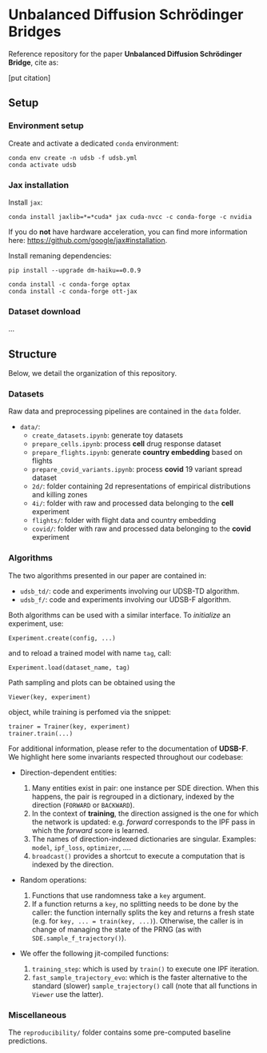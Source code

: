 # Unbalanced Diffusion Schrödinger Bridges

Reference repository for the paper **Unbalanced Diffusion Schrödinger Bridge**, cite as:

[put citation]

## Setup

### Environment setup

Create and activate a dedicated `conda` environment:

    conda env create -n udsb -f udsb.yml
    conda activate udsb

### Jax installation

Install `jax`:

    conda install jaxlib=*=*cuda* jax cuda-nvcc -c conda-forge -c nvidia

If you do **not** have hardware acceleration, you can find more information here: <https://github.com/google/jax#installation>.

Install remaning dependencies:

    pip install --upgrade dm-haiku==0.0.9

    conda install -c conda-forge optax
    conda install -c conda-forge ott-jax

### Dataset download

...


## Structure

Below, we detail the organization of this repository.

### Datasets

Raw data and preprocessing pipelines are contained in the `data` folder.
* `data/`:
   - `create_datasets.ipynb`: generate toy datasets
   - `prepare_cells.ipynb`: process **cell** drug response dataset
   - `prepare_flights.ipynb`: generate **country embedding** based on flights
   - `prepare_covid_variants.ipynb`: process **covid** 19 variant spread dataset
   - `2d/`: folder containing 2d representations of empirical distributions and killing zones
   - `4i/`: folder with raw and processed data belonging to the **cell** experiment
   - `flights/`: folder with flight data and country embedding
   - `covid/`: folder with raw and processed data belonging to the **covid** experiment


### Algorithms

The two algorithms presented in our paper are contained in:

* `udsb_td/`: code and experiments involving our UDSB-TD algorithm.
* `udsb_f/`: code and experiments involving our UDSB-F algorithm.

Both algorithms can be used with a similar interface. To _initialize_ an experiment, use:

    Experiment.create(config, ...)

and to reload a trained model with name `tag`, call:

    Experiment.load(dataset_name, tag)

Path sampling and plots can be obtained using the

    Viewer(key, experiment)

object, while training is perfomed via the snippet:

    trainer = Trainer(key, experiment)
    trainer.train(...)

For additional information, please refer to the documentation of **UDSB-F**.
We highlight here some invariants respected throughout our codebase:

 - Direction-dependent entities:
    1. Many entities exist in pair: one instance per SDE direction. When this happens, the pair is regrouped in a dictionary, indexed by the direction (`FORWARD` or `BACKWARD`).
    2. In the context of **training**, the direction assigned is the one for which the network is updated: e.g. _forward_ corresponds to the IPF pass in which the _forward_ score is learned.
    3. The names of direction-indexed dictionaries are singular. Examples: `model`, `ipf_loss`, `optimizer`, ....
    4. `broadcast()` provides a shortcut to execute a computation that is indexed by the direction.

 - Random operations:
    1. Functions that use randomness take a `key` argument.
    1. If a function returns a `key`, no splitting needs to be done by the caller: the function internally splits the key and returns a fresh state (e.g. for `key, ... = train(key, ...)`). Otherwise, the caller is in change of managing the state of the PRNG (as with `SDE.sample_f_trajectory()`).

 - We offer the following jit-compiled functions:
    1. `training_step`: which is used by `train()` to execute one IPF iteration.
    2. `fast_sample_trajectory_evo`: which is the faster alternative to the standard (slower) `sample_trajectory()` call (note that all functions in `Viewer` use the latter).


### Miscellaneous

The `reproducibility/` folder contains some pre-computed baseline predictions.
